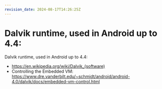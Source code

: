 ```yaml
---
revision_date: 2024-08-17T14:26:25Z
---
```

# Dalvik runtime, used in Android up to 4.4:
Dalvik runtime, used in Android up to 4.4:
* https://en.wikipedia.org/wiki/Dalvik_(software)
* Controlling the Embedded VM: https://www.dre.vanderbilt.edu/~schmidt/android/android-4.0/dalvik/docs/embedded-vm-control.html